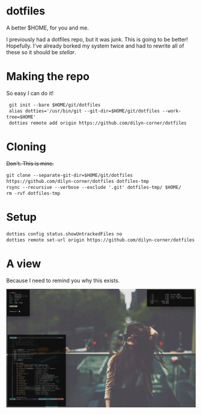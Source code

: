 # dotfiles
A better $HOME, for you and me.

I previously had a dotfiles repo, but it was junk. This is going to be better! Hopefully. 
I've already borked my system twice and had to rewrite all of these so it should be _stellar_. 

# Making the repo

So easy _I_ can do it!

```
 git init --bare $HOME/git/dotfiles
 alias dotties='/usr/bin/git --git-dir=$HOME/git/dotfiles --work-tree=$HOME'
 dotties remote add origin https://github.com/dilyn-corner/dotfiles
```

# Cloning

~~Don't. This is mine.~~ 

```
git clone --separate-git-dir=$HOME/git/dotfiles https://github.com/dilyn-corner/dotfiles dotfiles-tmp
rsync --recursive --verbose --exclude '.git' dotfiles-tmp/ $HOME/
rm -rvf dotfiles-tmp
```

# Setup
```
dotties config status.showUntrackedFiles no
dotties remote set-url origin https://github.com/dilyn-corner/dotfiles
```

# A view

Because I need to remind you why this exists.

![alt text](https://github.com/dilyn-corner/dotfiles/blob/master/README-img.jpg)
